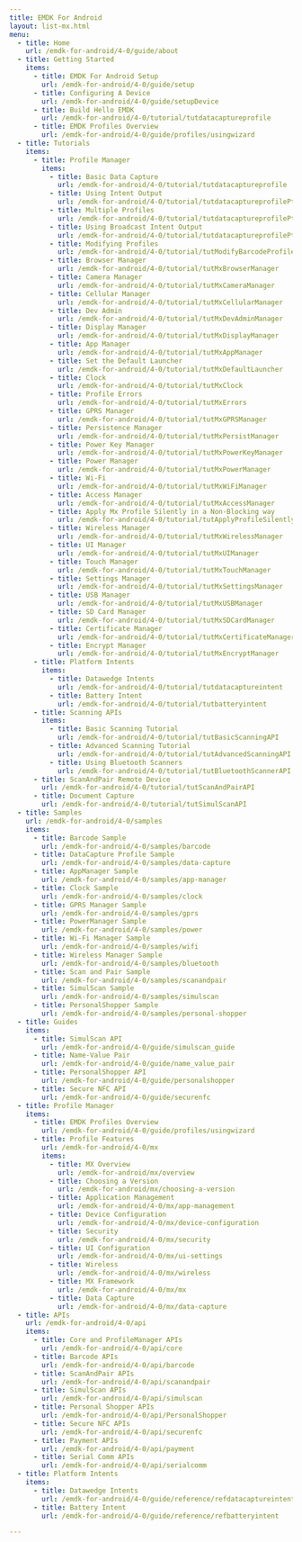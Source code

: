 ```yaml
---
title: EMDK For Android
layout: list-mx.html
menu:
  - title: Home
    url: /emdk-for-android/4-0/guide/about
  - title: Getting Started
    items:
      - title: EMDK For Android Setup
        url: /emdk-for-android/4-0/guide/setup
      - title: Configuring A Device
        url: /emdk-for-android/4-0/guide/setupDevice
      - title: Build Hello EMDK
        url: /emdk-for-android/4-0/tutorial/tutdatacaptureprofile
      - title: EMDK Profiles Overview
        url: /emdk-for-android/4-0/guide/profiles/usingwizard
  - title: Tutorials
    items:
      - title: Profile Manager
        items:
          - title: Basic Data Capture
            url: /emdk-for-android/4-0/tutorial/tutdatacaptureprofile
          - title: Using Intent Output
            url: /emdk-for-android/4-0/tutorial/tutdatacaptureprofilePt2
          - title: Multiple Profiles
            url: /emdk-for-android/4-0/tutorial/tutdatacaptureprofilePt3
          - title: Using Broadcast Intent Output
            url: /emdk-for-android/4-0/tutorial/tutdatacaptureprofilePt4
          - title: Modifying Profiles
            url: /emdk-for-android/4-0/tutorial/tutModifyBarcodeProfileSettings
          - title: Browser Manager
            url: /emdk-for-android/4-0/tutorial/tutMxBrowserManager
          - title: Camera Manager
            url: /emdk-for-android/4-0/tutorial/tutMxCameraManager
          - title: Cellular Manager
            url: /emdk-for-android/4-0/tutorial/tutMxCellularManager
          - title: Dev Admin
            url: /emdk-for-android/4-0/tutorial/tutMxDevAdminManager
          - title: Display Manager
            url: /emdk-for-android/4-0/tutorial/tutMxDisplayManager
          - title: App Manager
            url: /emdk-for-android/4-0/tutorial/tutMxAppManager
          - title: Set the Default Launcher
            url: /emdk-for-android/4-0/tutorial/tutMxDefaultLauncher
          - title: Clock
            url: /emdk-for-android/4-0/tutorial/tutMxClock
          - title: Profile Errors
            url: /emdk-for-android/4-0/tutorial/tutMxErrors
          - title: GPRS Manager
            url: /emdk-for-android/4-0/tutorial/tutMxGPRSManager
          - title: Persistence Manager
            url: /emdk-for-android/4-0/tutorial/tutMxPersistManager
          - title: Power Key Manager 
            url: /emdk-for-android/4-0/tutorial/tutMxPowerKeyManager
          - title: Power Manager
            url: /emdk-for-android/4-0/tutorial/tutMxPowerManager
          - title: Wi-Fi
            url: /emdk-for-android/4-0/tutorial/tutMxWiFiManager
          - title: Access Manager
            url: /emdk-for-android/4-0/tutorial/tutMxAccessManager
          - title: Apply Mx Profile Silently in a Non-Blocking way
            url: /emdk-for-android/4-0/tutorial/tutApplyProfileSilently
          - title: Wireless Manager
            url: /emdk-for-android/4-0/tutorial/tutMxWirelessManager
          - title: UI Manager
            url: /emdk-for-android/4-0/tutorial/tutMxUIManager
          - title: Touch Manager
            url: /emdk-for-android/4-0/tutorial/tutMxTouchManager
          - title: Settings Manager
            url: /emdk-for-android/4-0/tutorial/tutMxSettingsManager
          - title: USB Manager
            url: /emdk-for-android/4-0/tutorial/tutMxUSBManager
          - title: SD Card Manager
            url: /emdk-for-android/4-0/tutorial/tutMxSDCardManager
          - title: Certificate Manager
            url: /emdk-for-android/4-0/tutorial/tutMxCertificateManager
          - title: Encrypt Manager
            url: /emdk-for-android/4-0/tutorial/tutMxEncryptManager
      - title: Platform Intents
        items:
          - title: Datawedge Intents
            url: /emdk-for-android/4-0/tutorial/tutdatacaptureintent
          - title: Battery Intent
            url: /emdk-for-android/4-0/tutorial/tutbatteryintent
      - title: Scanning APIs
        items:
          - title: Basic Scanning Tutorial
            url: /emdk-for-android/4-0/tutorial/tutBasicScanningAPI
          - title: Advanced Scanning Tutorial
            url: /emdk-for-android/4-0/tutorial/tutAdvancedScanningAPI
          - title: Using Bluetooth Scanners
            url: /emdk-for-android/4-0/tutorial/tutBluetoothScannerAPI
      - title: ScanAndPair Remote Device
        url: /emdk-for-android/4-0/tutorial/tutScanAndPairAPI
      - title: Document Capture
        url: /emdk-for-android/4-0/tutorial/tutSimulScanAPI
  - title: Samples
    url: /emdk-for-android/4-0/samples
    items:
      - title: Barcode Sample
        url: /emdk-for-android/4-0/samples/barcode
      - title: DataCapture Profile Sample
        url: /emdk-for-android/4-0/samples/data-capture
      - title: AppManager Sample
        url: /emdk-for-android/4-0/samples/app-manager
      - title: Clock Sample
        url: /emdk-for-android/4-0/samples/clock
      - title: GPRS Manager Sample
        url: /emdk-for-android/4-0/samples/gprs
      - title: PowerManager Sample
        url: /emdk-for-android/4-0/samples/power
      - title: Wi-Fi Manager Sample
        url: /emdk-for-android/4-0/samples/wifi
      - title: Wireless Manager Sample
        url: /emdk-for-android/4-0/samples/bluetooth
      - title: Scan and Pair Sample
        url: /emdk-for-android/4-0/samples/scanandpair
      - title: SimulScan Sample
        url: /emdk-for-android/4-0/samples/simulscan
      - title: PersonalShopper Sample
        url: /emdk-for-android/4-0/samples/personal-shopper
  - title: Guides
    items:
      - title: SimulScan API
        url: /emdk-for-android/4-0/guide/simulscan_guide
      - title: Name-Value Pair
        url: /emdk-for-android/4-0/guide/name_value_pair
      - title: PersonalShopper API
        url: /emdk-for-android/4-0/guide/personalshopper
      - title: Secure NFC API
        url: /emdk-for-android/4-0/guide/securenfc
  - title: Profile Manager
    items:
      - title: EMDK Profiles Overview
        url: /emdk-for-android/4-0/guide/profiles/usingwizard
      - title: Profile Features
        url: /emdk-for-android/4-0/mx
        items: 
          - title: MX Overview
            url: /emdk-for-android/mx/overview
          - title: Choosing a Version
            url: /emdk-for-android/mx/choosing-a-version
          - title: Application Management
            url: /emdk-for-android/4-0/mx/app-management
          - title: Device Configuration
            url: /emdk-for-android/4-0/mx/device-configuration
          - title: Security
            url: /emdk-for-android/4-0/mx/security
          - title: UI Configuration
            url: /emdk-for-android/4-0/mx/ui-settings
          - title: Wireless
            url: /emdk-for-android/4-0/mx/wireless
          - title: MX Framework
            url: /emdk-for-android/4-0/mx/mx
          - title: Data Capture
            url: /emdk-for-android/4-0/mx/data-capture
  - title: APIs
    url: /emdk-for-android/4-0/api
    items:
      - title: Core and ProfileManager APIs
        url: /emdk-for-android/4-0/api/core
      - title: Barcode APIs
        url: /emdk-for-android/4-0/api/barcode
      - title: ScanAndPair APIs 
        url: /emdk-for-android/4-0/api/scanandpair
      - title: SimulScan APIs 
        url: /emdk-for-android/4-0/api/simulscan
      - title: Personal Shopper APIs 
        url: /emdk-for-android/4-0/api/PersonalShopper
      - title: Secure NFC APIs 
        url: /emdk-for-android/4-0/api/securenfc
      - title: Payment APIs
        url: /emdk-for-android/4-0/api/payment
      - title: Serial Comm APIs
        url: /emdk-for-android/4-0/api/serialcomm
  - title: Platform Intents
    items:
      - title: Datawedge Intents
        url: /emdk-for-android/4-0/guide/reference/refdatacaptureintent
      - title: Battery Intent
        url: /emdk-for-android/4-0/guide/reference/refbatteryintent

---
```


